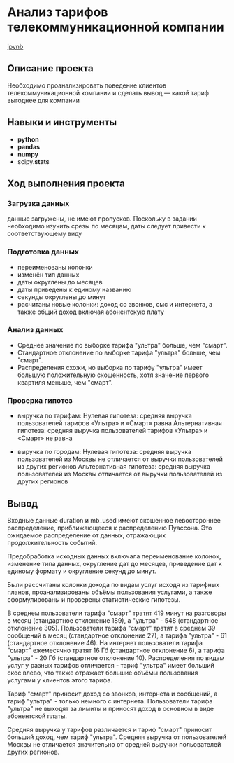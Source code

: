 # Анализ тарифов телекоммуникационной компании

[ipynb](https://github.com/mvs834/Yandex.Practicum-RUS/blob/29fa79bf3fdc94f38af425a2d00b6565037549b7/Telecom%20tariff%20analysis/Telecom_tariff_analysis.ipynb)

## Описание проекта

Необходимо проанализировать поведение клиентов телекоммуникационной компании и сделать вывод — какой тариф выгоднее для компании

## Навыки и инструменты

- **python**
- **pandas**
- **numpy**
- scipy.**stats**

## Ход выполнения проекта
### Загрузка данных
данные загружены, не имеют пропусков. Поскольку в задании необходимо изучить срезы по месяцам, даты следует привести к соответствующему виду

### Подготовка данных
- переименованы колонки
- изменён тип данных
- даты округлены до месяцев
- даты приведены к единому названию
- секунды округлены до минут
- расчитаны новые колонки: доход со звонков, смс и интернета, а также общий доход включая абонентскую плату

### Анализ данных
- Среднее значение по выборке тарифа "ультра" больше, чем "смарт".
- Стандартное отклонение по выборке тарифа "ультра" больше, чем "смарт".
- Распределения схожи, но выборка по тарифу "ультра" имеет большую положительную скошенность, хотя значение первого квартиля меньше, чем "смарт".

### Проверка гипотез
- выручка по тарифам: 
Нулевая гипотеза: средняя выручка пользователей тарифов «Ультра» и «Смарт» равна
Альтернативная гипотеза: средняя выручка пользователей тарифов «Ультра» и «Смарт» не равна

- выручка по городам:
Нулевая гипотеза: средняя выручка пользователей из Москвы не отличается от выручки пользователей из других регионов
Альтернативная гипотеза: средняя выручка пользователей из Москвы отличается от выручки пользователей из других регионов

## Вывод

Входные данные duration и mb_used имеют скошенное левостороннее распределение, приближающееся к распределению Пуассона. Это ожидаемое распределение от данных, отражающих продолжительность событий.

Предобработка исходных данных включала переименование колонок, изменение типа данных, округление дат до месяцев, приведение дат к единому формату и округление секунд до минут.

Были рассчитаны колонки дохода по видам услуг исходя из тарифных планов, проанализированы объёмы пользования услугами, а также сформулированы и проверены статистические гипотезы.

В среднем пользователи тарифа "смарт" тратят 419 минут на разговоры в месяц (стандартное отклонение 189), а "ультра" - 548 (стандартное отклонение 305). Пользователи тарифа "смарт" тратят в среднем 39 сообщений в месяц (стандартное отклонение 27), а тарифа "ультра" - 61 (стандартное отклонение 46). На интернет пользователи тарифа "смарт" ежемесячно тратят 16 Гб (стандартное отклонение 6), а тарифа "ультра" - 20 Гб (стандартное отклонение 10). Распределения по видам услуг у разных тарифов отличается - тариф "ультра" имеет больший скос влево, что также отражает большие объёмы пользования услугами у клиентов этого тарифа.

Тариф "смарт" приносит доход со звонков, интернета и сообщений, а тариф "ультра" - только немного с интернета. Пользователи тарифа "ультра" не выходят за лимиты и приносят доход в основном в виде абонентской платы.

Средняя выручка у тарифов различается и тариф "смарт" приносит больший доход, чем тариф "ультра". Средняя выручка от пользователей Москвы не отличается значительно от средней выручки польователей других регионов.
